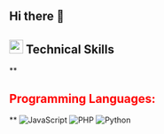 ## Hi there 👋

<!--
**TarequeMahmud/TarequeMahmud** is a ✨ _special_ ✨ repository because its `README.md` (this file) appears on your GitHub profile.

Here are some ideas to get you started:

- 🔭 I’m currently working on ...
- 🌱 I’m currently learning ...
- 👯 I’m looking to collaborate on ...
- 🤔 I’m looking for help with ...
- 💬 Ask me about ...
- 📫 How to reach me: ...
- 😄 Pronouns: ...
- ⚡ Fun fact: ...
-->

## <img src="https://media2.giphy.com/media/QssGEmpkyEOhBCb7e1/giphy.gif?cid=ecf05e47a0n3gi1bfqntqmob8g9aid1oyj2wr3ds3mg700bl&rid=giphy.gif" width ="25"><b> Technical Skills</b>
** <h2 style="color: red; font-weight: bold;">Programming Languages:</h2> **
![JavaScript](https://img.shields.io/badge/JAVASCRIPT-%230077B5.svg?&style=for-the-badge&color=black&logo=JAVASCRIPT&logoColor=yellow)
![PHP](https://img.shields.io/badge/PHP-%237A86B8.svg?&style=for-the-badge&color=777BB4&logo=php&logoColor=white)
![Python](https://img.shields.io/badge/PYTHON-%231000A1.svg?&style=for-the-badge&color=3B75A6&logo=python&logoColor=green)
